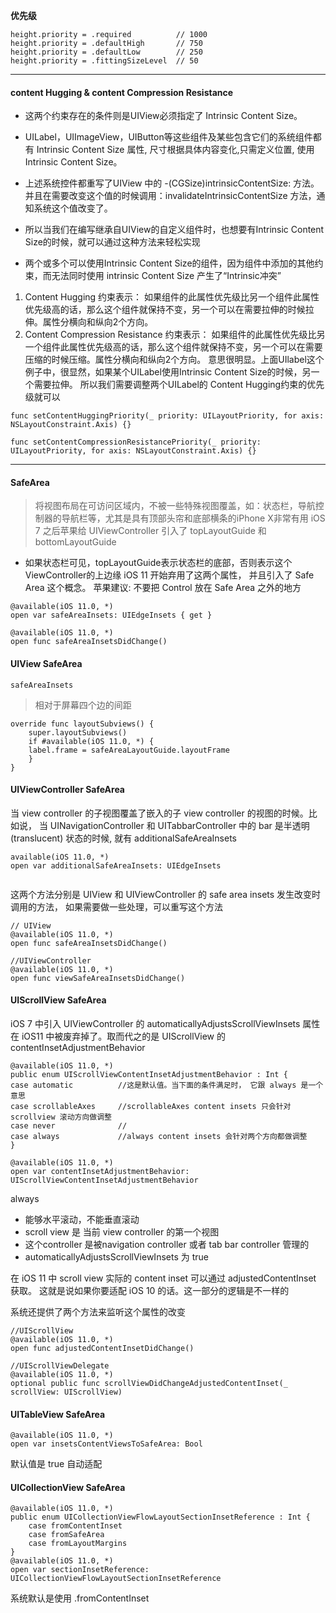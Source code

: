 **优先级**
```
height.priority = .required          // 1000
height.priority = .defaultHigh       // 750
height.priority = .defaultLow        // 250
height.priority = .fittingSizeLevel  // 50
```

---
####  content Hugging & content Compression Resistance

+ 这两个约束存在的条件则是UIView必须指定了 Intrinsic Content Size。 
+ UILabel，UIImageView，UIButton等这些组件及某些包含它们的系统组件都有 Intrinsic Content Size 属性, 尺寸根据具体内容变化,只需定义位置, 使用Intrinsic Content Size。
+ 上述系统控件都重写了UIView 中的 -(CGSize)intrinsicContentSize: 方法。 
并且在需要改变这个值的时候调用：invalidateIntrinsicContentSize 方法，通知系统这个值改变了。

+ 所以当我们在编写继承自UIView的自定义组件时，也想要有Intrinsic Content Size的时候，就可以通过这种方法来轻松实现

+  两个或多个可以使用Intrinsic Content Size的组件，因为组件中添加的其他约束，而无法同时使用 intrinsic Content Size  产生了“Intrinsic冲突”

1. Content Hugging 约束表示：
    如果组件的此属性优先级比另一个组件此属性优先级高的话，那么这个组件就保持不变，另一个可以在需要拉伸的时候拉伸。属性分横向和纵向2个方向。
2. Content Compression Resistance 约束表示：
    如果组件的此属性优先级比另一个组件此属性优先级高的话，那么这个组件就保持不变，另一个可以在需要压缩的时候压缩。属性分横向和纵向2个方向。 意思很明显。上面UIlabel这个例子中，很显然，如果某个UILabel使用Intrinsic Content Size的时候，另一个需要拉伸。 所以我们需要调整两个UILabel的 Content Hugging约束的优先级就可以

```
func setContentHuggingPriority(_ priority: UILayoutPriority, for axis: NSLayoutConstraint.Axis) {}

func setContentCompressionResistancePriority(_ priority: UILayoutPriority, for axis: NSLayoutConstraint.Axis) {}
```

----
#### SafeArea
> 将视图布局在可访问区域内，不被一些特殊视图覆盖，如：状态栏，导航控制器的导航栏等，尤其是具有顶部头帘和底部横条的iPhone X非常有用
iOS 7 之后苹果给 UIViewController 引入了 topLayoutGuide 和 bottomLayoutGuide 
+ 如果状态栏可见，topLayoutGuide表示状态栏的底部，否则表示这个ViewController的上边缘
iOS 11 开始弃用了这两个属性， 并且引入了 Safe Area 这个概念。
苹果建议: 不要把 Control 放在 Safe Area 之外的地方

```
@available(iOS 11.0, *)
open var safeAreaInsets: UIEdgeInsets { get }

@available(iOS 11.0, *)
open func safeAreaInsetsDidChange()
```

#### UIView SafeArea
`safeAreaInsets`
> 相对于屏幕四个边的间距
```
override func layoutSubviews() {
    super.layoutSubviews()
    if #available(iOS 11.0, *) {
    label.frame = safeAreaLayoutGuide.layoutFrame
    }
}
```

#### UIViewController SafeArea
当 view controller 的子视图覆盖了嵌入的子 view controller 的视图的时候。比如说， 当 UINavigationController 和 UITabbarController 中的 bar 是半透明(translucent) 状态的时候, 就有 additionalSafeAreaInsets

```
available(iOS 11.0, *)
open var additionalSafeAreaInsets: UIEdgeInsets


```
这两个方法分别是 UIView 和 UIViewController 的 safe area insets 发生改变时调用的方法，
如果需要做一些处理，可以重写这个方法
```
// UIView
@available(iOS 11.0, *)
open func safeAreaInsetsDidChange()

//UIViewController
@available(iOS 11.0, *)
open func viewSafeAreaInsetsDidChange()
```


#### UIScrollView SafeArea

iOS 7 中引入 UIViewController 的 automaticallyAdjustsScrollViewInsets 属性在 iOS11 中被废弃掉了。取而代之的是 UIScrollView 的 contentInsetAdjustmentBehavior
```
@available(iOS 11.0, *)
public enum UIScrollViewContentInsetAdjustmentBehavior : Int {    
case automatic          //这是默认值。当下面的条件满足时， 它跟 always 是一个意思
case scrollableAxes     //scrollableAxes content insets 只会针对 scrollview 滚动方向做调整
case never              //
case always             //always content insets 会针对两个方向都做调整
}

@available(iOS 11.0, *)
open var contentInsetAdjustmentBehavior: UIScrollViewContentInsetAdjustmentBehavior
```
always
+ 能够水平滚动，不能垂直滚动
+ scroll view 是 当前 view controller 的第一个视图
+ 这个controller 是被navigation controller 或者 tab bar controller 管理的
+ automaticallyAdjustsScrollViewInsets 为 true

在 iOS 11 中 scroll view 实际的 content inset 可以通过 adjustedContentInset 获取。
这就是说如果你要适配 iOS 10 的话。这一部分的逻辑是不一样的

系统还提供了两个方法来监听这个属性的改变
```
//UIScrollView
@available(iOS 11.0, *)
open func adjustedContentInsetDidChange()

//UIScrollViewDelegate
@available(iOS 11.0, *)
optional public func scrollViewDidChangeAdjustedContentInset(_ scrollView: UIScrollView)
```

#### UITableView  SafeArea
```
@available(iOS 11.0, *)
open var insetsContentViewsToSafeArea: Bool
```
默认值是 true 自动适配


####  UICollectionView SafeArea

```
@available(iOS 11.0, *)
public enum UICollectionViewFlowLayoutSectionInsetReference : Int {
    case fromContentInset
    case fromSafeArea
    case fromLayoutMargins
}
@available(iOS 11.0, *)
open var sectionInsetReference: UICollectionViewFlowLayoutSectionInsetReference
```
系统默认是使用 .fromContentInset

